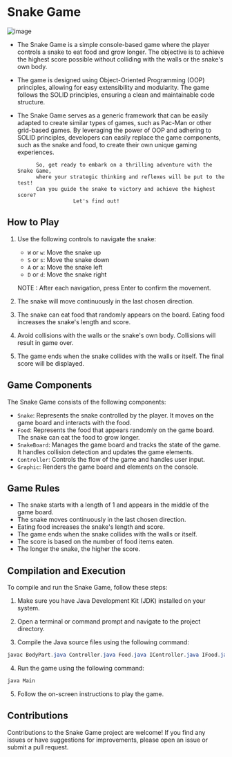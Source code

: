 # Snake Game
![image](https://github.com/mosheLevAri/SnakeGame/assets/95866297/a4eada8c-eaf9-4e32-8771-ded6fb7bedc1)



- The Snake Game is a simple console-based game where the player controls a snake to eat food and grow longer. The objective is to achieve the highest score possible without colliding with the walls or the snake's own body.

- The game is designed using Object-Oriented Programming (OOP) principles, allowing for easy extensibility and modularity. The game follows the SOLID principles, ensuring a clean and maintainable code structure.

- The Snake Game serves as a generic framework that can be easily adapted to create similar types of games, such as Pac-Man or other grid-based games. By leveraging the power of OOP and adhering to SOLID principles, developers can easily replace the game components, such as the snake and food, to create their own unique gaming experiences.



			So, get ready to embark on a thrilling adventure with the Snake Game,
			where your strategic thinking and reflexes will be put to the test!
			Can you guide the snake to victory and achieve the highest score?
						Let's find out!

## How to Play

1. Use the following controls to navigate the snake:
   - `W` or `w`: Move the snake up
   - `S` or `s`: Move the snake down
   - `A` or `a`: Move the snake left
   - `D` or `d`: Move the snake right
   
   NOTE : After each navigation, press Enter to confirm the movement.

2. The snake will move continuously in the last chosen direction.

3. The snake can eat food that randomly appears on the board. Eating food increases the snake's length and score.

4. Avoid collisions with the walls or the snake's own body. Collisions will result in game over.

5. The game ends when the snake collides with the walls or itself. The final score will be displayed.

## Game Components

The Snake Game consists of the following components:

- `Snake`: Represents the snake controlled by the player. It moves on the game board and interacts with the food.
- `Food`: Represents the food that appears randomly on the game board. The snake can eat the food to grow longer.
- `SnakeBoard`: Manages the game board and tracks the state of the game. It handles collision detection and updates the game elements.
- `Controller`: Controls the flow of the game and handles user input.
- `Graphic`: Renders the game board and elements on the console.

## Game Rules

- The snake starts with a length of 1 and appears in the middle of the game board.
- The snake moves continuously in the last chosen direction.
- Eating food increases the snake's length and score.
- The game ends when the snake collides with the walls or itself.
- The score is based on the number of food items eaten.
- The longer the snake, the higher the score.

## Compilation and Execution

To compile and run the Snake Game, follow these steps:

1. Make sure you have Java Development Kit (JDK) installed on your system.

2. Open a terminal or command prompt and navigate to the project directory.

3. Compile the Java source files using the following command:

``` java 
javac BodyPart.java Controller.java Food.java IController.java IFood.java IGame.java IGraphic.java Main.java SnakeBoard.java Snake.java
```

4. Run the game using the following command:

``` java 
java Main
```

5. Follow the on-screen instructions to play the game.

## Contributions

Contributions to the Snake Game project are welcome! If you find any issues or have suggestions for improvements, please open an issue or submit a pull request.



